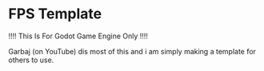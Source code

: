 # FPS Template
!!!! This Is For Godot Game Engine Only !!!!

Garbaj (on YouTube) dis most of this and i am simply making a template for others to use.
